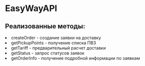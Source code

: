 # EasyWayAPI

## Реализованные методы:

<li>createOrder - создание заявки на доставку
<li>getPickupPoints - получение списка ПВЗ
<li>getTariff - предварительный расчет доставки
<li>getStatus - запрос статусов заявок
<li>getOrderInfo - получение подробной информации по заявкам
